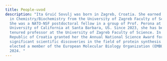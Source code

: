 ```yaml
---
title: People-uvod
description: "Ita Gruić Sovulj was born in Zagreb, Croatia. She earned her PhD
  in Chemistry/Biochemistry from the University of Zagreb Faculty of Science.
  She was a NATO-NSF postdoctoral fellow in a group of Prof. Perona at the
  University of California at Santa Barbara, US. Since 2023, she has been a
  tenured professor at the University of Zagreb Faculty of Science. In 2014, the
  Republic of Croatia granted her the Annual National Science Award for her
  significant scientific discoveries in the field of protein synthesis. She was
  elected a member of the European Molecular Biology Organization (EMBO) in
  2024. "
---
```

